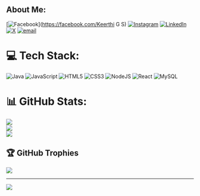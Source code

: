
## About Me:
[![Facebook](https://img.shields.io/badge/Facebook-%231877F2.svg?logo=Facebook&logoColor=white)](https://facebook.com/Keerthi G S) [![Instagram](https://img.shields.io/badge/Instagram-%23E4405F.svg?logo=Instagram&logoColor=white)](https://instagram.com/keerthi._.04._) [![LinkedIn](https://img.shields.io/badge/LinkedIn-%230077B5.svg?logo=linkedin&logoColor=white)](https://linkedin.com/in/https://www.linkedin.com/in/keerthi-g-s-a05589317) [![X](https://img.shields.io/badge/X-black.svg?logo=X&logoColor=white)](https://x.com/keerthigs) [![email](https://img.shields.io/badge/Email-D14836?logo=gmail&logoColor=white)](mailto:keerthigs004@gmail.com) 

# 💻 Tech Stack:
![Java](https://img.shields.io/badge/java-%23ED8B00.svg?style=for-the-badge&logo=openjdk&logoColor=white) ![JavaScript](https://img.shields.io/badge/javascript-%23323330.svg?style=for-the-badge&logo=javascript&logoColor=%23F7DF1E) ![HTML5](https://img.shields.io/badge/html5-%23E34F26.svg?style=for-the-badge&logo=html5&logoColor=white) ![CSS3](https://img.shields.io/badge/css3-%231572B6.svg?style=for-the-badge&logo=css3&logoColor=white) ![NodeJS](https://img.shields.io/badge/node.js-6DA55F?style=for-the-badge&logo=node.js&logoColor=white) ![React](https://img.shields.io/badge/react-%2320232a.svg?style=for-the-badge&logo=react&logoColor=%2361DAFB) ![MySQL](https://img.shields.io/badge/mysql-4479A1.svg?style=for-the-badge&logo=mysql&logoColor=white)
# 📊 GitHub Stats:
![](https://github-readme-stats.vercel.app/api?username=keerthi004creator&theme=gruvbox&hide_border=false&include_all_commits=true&count_private=true)<br/>
![](https://nirzak-streak-stats.vercel.app/?user=keerthi004creator&theme=gruvbox&hide_border=false)<br/>
![](https://github-readme-stats.vercel.app/api/top-langs/?username=keerthi004creator&theme=gruvbox&hide_border=false&include_all_commits=true&count_private=true&layout=compact)

## 🏆 GitHub Trophies
![](https://github-profile-trophy.vercel.app/?username=keerthi004creator&theme=radical&no-frame=false&no-bg=true&margin-w=4)

---
[![](https://visitcount.itsvg.in/api?id=keerthi004creator&icon=0&color=1)](https://visitcount.itsvg.in)

<!-- Proudly created with GPRM ( https://gprm.itsvg.in ) -->
